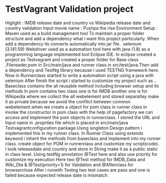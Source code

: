 # TestVagrant Validation project
Higlight : IMDB release date and country  vs Wikipedia release date and country validation
Input movie name : Pushpa the rise
Environment Setup : Maven used as a build management tool To maintain a proper folder structure and add  a dependency what i want this project particularly.
When add a dependency its converts automatically into jar  file . selenium (3.141.59) Webdriver used as a automation tool here with java (1.8) as a programming language implemented tool Eclipse IDE.
In eclipse created a project as Testvegrant and created a proper folder for Base class ,Filereader,pom in Src/main/java and runner class in src/test/java.Then add a dependency and TestNg library because i used TESTNG framework here.
Now in Runnerclass started to write a automation script using a java with selenium 
After finish the script  i started  to customize my project such as ..
Baseclass contains the all reusable method including browser setup and its methods
In pom contains two class one is for IMDB another one is for Wikipedia where we collect the all webelement and stored separatley make it as private because we avoid the confilict between common webelement.when we create a object for pom class in runner class in invoke the constructor in pom class with the help of pagefactory we can access and implement the pom objects in runnerclass.
I stored the URL and Input name in .proprties file which is placed in src/main/java Testvagrantconfiguration package.Using singleton Design pattern i implemented this in my runner class.
In Runner Class using extends keyword i inherit the methods from baseclass and implement into my runner class.
create object for POM in runnerclass and customize my script(code).
I took releasedate and country and store in String make it as a public static in class level.
Using testNg annotation @Test here and also use priority for customize my execution
Here two @Test  method for IMDB_Data and WIki_Dta & @Test(priority=1) for Validation and @Afterclass for browserclose
After i runwith Testng two test cases are pass and one is failed because expected release date is mismatch.
